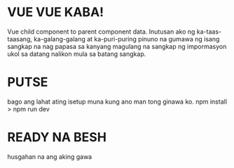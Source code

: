 # VUE VUE KABA!
 Vue child component to parent component data. Inutusan ako ng ka-taas-taasang, ka-galang-galang at ka-puri-puring pinuno na gumawa ng isang sangkap na nag papasa sa kanyang magulang na sangkap ng impormasyon ukol sa datang nalikon mula sa batang sangkap.
# PUTSE
bago ang lahat ating isetup muna kung ano man tong ginawa ko.
npm install > npm run dev
# READY NA BESH
husgahan na ang aking gawa
